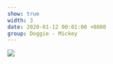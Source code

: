 ```yaml
---
show: true
width: 3
date: 2020-01-12 00:01:00 +0800
group: Doggie - Mickey
---
```

<div>
<img src="{{ 'assets/images/photos/Doggie5.jpg' | relative_url }}" class="img-fluid rounded-xl" >
</div>
